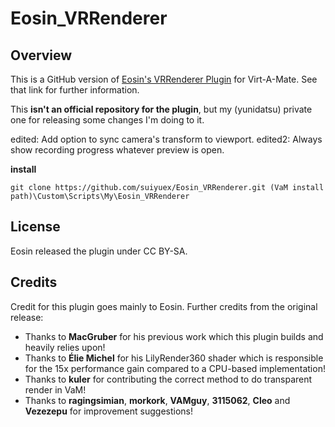 # Eosin_VRRenderer

## Overview

This is a GitHub version of [Eosin's VRRenderer Plugin](https://hub.virtamate.com/resources/video-renderer-for-3d-vr180-vr360-and-flat-2d-audio-bvh-animation-recorder.11994/) for Virt-A-Mate. See that link for further information.

This **isn't an official repository for the plugin**, but my (yunidatsu) private one for releasing some changes I'm doing to it.

edited: Add option to sync camera's transform to viewport.
edited2: Always show recording progress whatever preview is open.

**install**

```shell
git clone https://github.com/suiyuex/Eosin_VRRenderer.git (VaM install path)\Custom\Scripts\My\Eosin_VRRenderer
```

## License

Eosin released the plugin under CC BY-SA.

## Credits

Credit for this plugin goes mainly to Eosin. Further credits from the original release:

* Thanks to **MacGruber** for his previous work which this plugin builds and heavily relies upon!
* Thanks to **Élie Michel** for his LilyRender360 shader which is responsible for the 15x performance gain compared to a CPU-based implementation!
* Thanks to **kuler** for contributing the correct method to do transparent render in VaM!
* Thanks to **ragingsimian**, **morkork**, **VAMguy**, **3115062**, **Cleo** and **Vezezepu** for improvement suggestions!
